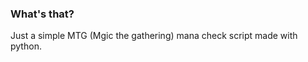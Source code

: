 ### What's that?

<p>Just a simple MTG (Mgic the gathering) mana check script made with python.</p>
